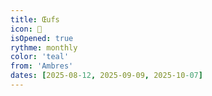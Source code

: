 ```yaml
---
title: Œufs
icon: 🐔
isOpened: true
rythme: monthly
color: 'teal'
from: 'Ambres'
dates: [2025-08-12, 2025-09-09, 2025-10-07]
---
```

